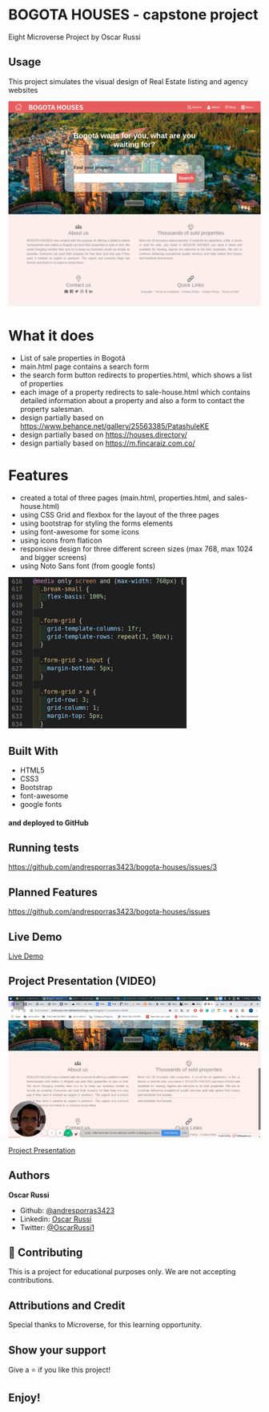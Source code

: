 # BOGOTA HOUSES - capstone project

Eight Microverse Project by Oscar Russi

## Usage

This project simulates the visual design of Real Estate listing and agency websites

![screenshot](images/bogota-houses-screenshot.png)

# What it does

- List of sale properties in Bogotá
- main.html page contains a search form
- the search form button redirects to properties.html, which shows a list of properties
- each image of a property redirects to sale-house.html which contains detailed information about a property and also a form to contact the property salesman.
- design partially based on https://www.behance.net/gallery/25563385/PatashuleKE
- design partially based on https://houses.directory/ 
- design partially based on https://m.fincaraiz.com.co/

# Features

- created a total of three pages (main.html, properties.html, and sales-house.html)
- using CSS Grid and flexbox for the layout of the three pages
- using bootstrap for styling the forms elements
- using font-awesome for some icons
- using icons from flaticon
- responsive design for three different screen sizes (max 768, max 1024 and bigger screens)
- using Noto Sans font (from google fonts)

![screenshot](images/code-screenshot.png)

## Built With

- HTML5
- CSS3
- Bootstrap
- font-awesome
- google fonts

#### and deployed to GitHub

## Running tests

https://github.com/andresporras3423/bogota-houses/issues/3

## Planned Features

https://github.com/andresporras3423/bogota-houses/issues

## Live Demo

[Live Demo](http://andresporres.000webhostapp.com/bogota-houses/main.html)

## Project Presentation (VIDEO)

[![Video Presentation](images/video-screenshot.png)](https://www.loom.com/share/e7d6fd61f9c646b69af27af1b3808a0a)

[Project Presentation](https://www.loom.com/share/e7d6fd61f9c646b69af27af1b3808a0a)

## Authors

**Oscar Russi**
- Github: [@andresporras3423](https://github.com/andresporras3423/)
- Linkedin: [Oscar Russi](https://www.linkedin.com/in/oscar-andres-russi-porras/)
- Twitter: [@OscarRussi1](https://twitter.com/OscarRussi1)

## 🤝 Contributing

This is a project for educational purposes only. We are not accepting contributions.

## Attributions and Credit

Special thanks to Microverse, for this learning opportunity. 

## Show your support

Give a ⭐️ if you like this project!

## Enjoy!
